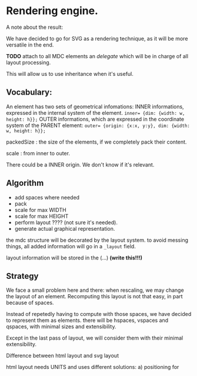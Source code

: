 #                   Rendering engine.
 
 A note about the result:
 
 We have decided to go for SVG as a rendering technique, as 
 it will be more versatile in the end.
 
 **TODO** 
  attach to all MDC elements an *delegate* which will 
  be in charge of all layout processing.
  
 This will allow us to use inheritance when it's useful. 
 
 
 ## Vocabulary:
 
 An element has two sets of geometrical infomations:
 INNER informations, expressed in the internal system of the element.
 `inner= {dim: {width: w, height: h}};` 
 OUTER informations, which are expressed in the coordinate system of the PARENT element:
 `outer= {origin: {x:x, y:y}, dim: {width: w, height: h}};`
 

 packedSize
 : the size of the elements, if we completely pack their content.
 
 
 scale
 : from inner to outer.
 
 There could be a INNER origin. We don't know if it's relevant.
 
 
 ## Algorithm
 * add spaces where needed
 * pack
 * scale for max WIDTH
 * scale for max HEIGHT
 * perform layout ???? (not sure it's needed).
 * generate actual graphical representation.
 
 the mdc structure will be decorated by the layout system.
 to avoid messing things, all added information will go 
 in a `_layout` field.
 
 layout information will be stored in the (...) **(write this!!!)**

##  Strategy

We face a small problem here and there:
 when rescaling, we may change the layout of an element.
 Recomputing this layout is not that easy, in part because of spaces.
 
 Instead of repetedly having to compute with those spaces, 
 we have decided to represent them as elements.
 there will be hspaces, vspaces and qspaces, with minimal sizes and
 extensibility.
 
 Except in the last pass of layout, we will consider them with their minimal 
 extensibility. 
 
 
 Difference between html layout and svg layout
 
 html layout needs UNITS and uses different solutions:
 a) positioning for 
